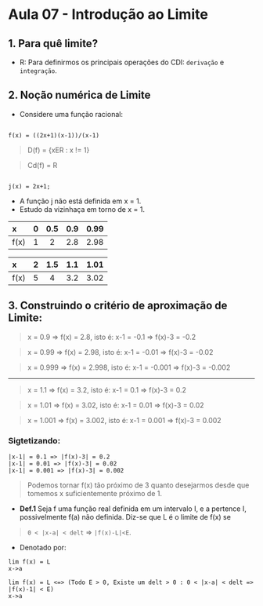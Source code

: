 # Aula 07 - Introdução ao Limite

## 1. Para quê limite?

- R: Para definirmos os principais operações do CDI: `derivação` e `integração`.

## 2. Noção numérica de Limite

- Considere uma função racional:

```
	
f(x) = ((2x+1)(x-1))/(x-1)

```

> D(f) = {xER : x != 1}

> Cd(f) = R

```

j(x) = 2x+1;

```

- A função j não está definida em x = 1.
- Estudo da vizinhaça em torno de x = 1.

x | 0 | 0.5 | 0.9 | 0.99
:-- | :-: | :-: | :-: | --:
f(x) | 1 | 2 | 2.8 | 2.98

x | 2 | 1.5 | 1.1 | 1.01
:-- | :-: | :-: | :-: | --:
f(x) | 5 | 4 | 3.2 | 3.02

## 3. Construindo o critério de aproximação de Limite:

> x = 0.9 => f(x) = 2.8, isto é: x-1 = -0.1 => f(x)-3 = -0.2

> x = 0.99 => f(x) = 2.98, isto é: x-1 = -0.01 => f(x)-3 = -0.02

> x = 0.999 => f(x) = 2.998, isto é: x-1 = -0.001 => f(x)-3 = -0.002

---

> x = 1.1 => f(x) = 3.2, isto é: x-1 = 0.1 => f(x)-3 = 0.2

> x = 1.01 => f(x) = 3.02, isto é: x-1 = 0.01 => f(x)-3 = 0.02

> x = 1.001 => f(x) = 3.002, isto é: x-1 = 0.001 => f(x)-3 = 0.002

### Sigtetizando:

```
|x-1| = 0.1 => |f(x)-3| = 0.2
|x-1| = 0.01 => |f(x)-3| = 0.02
|x-1| = 0.001 => |f(x)-3| = 0.002
```

> Podemos tornar f(x) tão próximo de 3 quanto desejarmos desde que tomemos x suficientemente próximo de 1.

- **Def.1** Seja f uma função real definida em um intervalo I, e a pertence I, possivelmente f(a) não definida. Diz-se que L é o limite de f(x) se

> `0 < |x-a| < delt` => `|f(x)-L|<E`.

- Denotado por:

```
lim f(x) = L
x->a
```

```
lim f(x) = L <=> (Todo E > 0, Existe um delt > 0 : 0 < |x-a| < delt => |f(x)-1| < E)
x->a
```


